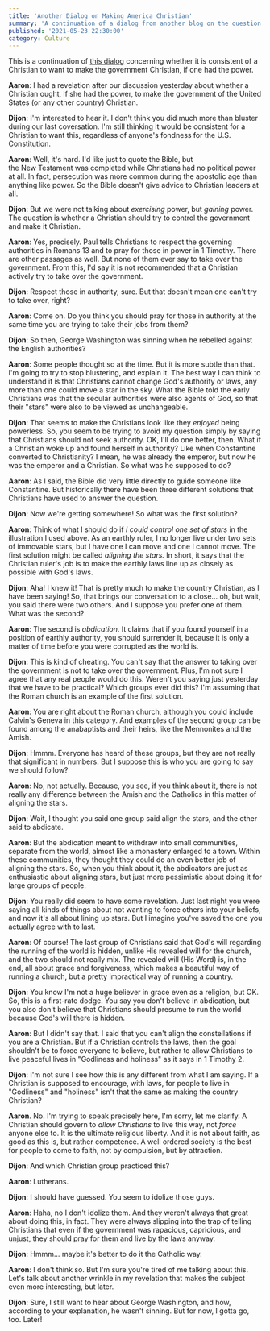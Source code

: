 ```yaml
---
title: 'Another Dialog on Making America Christian'
summary: 'A continuation of a dialog from another blog on the question of Separation of Church and State and religious freedom'
published: '2021-05-23 22:30:00'
category: Culture
---
```


This is a continuation of 
[this dialog](https://goodlifeodyssey.com/why-not-make-america-christian)
concerning whether it is consistent of a Christian to want to make the 
government Christian, if one had the power.

**Aaron**:  I had a revelation after our discussion yesterday about
whether a Christian ought, if she had the power, to make the government
of the United States (or any other country) Christian.

**Dijon**: I'm interested to hear it.  I don't think you did much more than
bluster during our last coversation.  I'm still thinking it would be 
consistent for a Christian to want this, regardless of anyone's fondness
for the U.S. Constitution.

**Aaron**:  Well, it's hard.  I'd like just to quote the Bible, but  
the New Testament was completed while Christians had no political power
at all.  In fact, persecution was more common during the apostolic age
than anything like power.  So the Bible doesn't give advice to Christian
leaders at all.

**Dijon**: But we were not talking about _exercising_ power, but _gaining_
power.  The question is whether a Christian should try to control the
government and make it Christian.

**Aaron**: Yes, precisely.  Paul tells Christians to respect the governing
authorities in Romans 13 and to pray for those in power in 1 Timothy.  There
are other passages as well.  But none of them ever say to take over the
government.  From this, I'd say it is not recommended that a Christian
actively try to take over the government.

**Dijon**: Respect those in authority, sure.  But that doesn't mean 
one can't try to take over, right?

**Aaron**:  Come on.  Do you think you should pray for those in authority at
the same time you are trying to take their jobs from them?

**Dijon**: So then, George Washington was sinning when he rebelled against
the English authorities?

**Aaron**:  Some people thought so at the time.  But it is more subtle than
that.  I'm going to try to stop blustering, and explain it.  The best way
I can think to understand it is that Christians cannot change God's authority
or laws, any more than one could move a star in the sky.  What the Bible
told the early Christians was that the secular authorities were also agents
of God, so that their "stars" were also to be viewed as unchangeable.

**Dijon**:  That seems to make the Christians look like they _enjoyed_ being
powerless.  So, you seem to be trying to avoid my question simply by
saying that Christians should not seek authority.  OK, I'll do one better, 
then.  What if a Christian woke up and found herself in authority?  Like
when Constantine converted to Christianity? I mean, he was already the 
emperor, but now he was the emperor and a Christian.  So what was he 
supposed to do?

**Aaron**: As I said, the Bible did very little directly to guide someone
like Constantine.  But historically there have been three different solutions
that Christians have used to answer the question.

**Dijon**:  Now we're getting somewhere!  So what was the first solution?

**Aaron**:  Think of what I should do if _I could control one set of stars_
in the illustration I used above.  As an earthly ruler, I no longer live
under two sets of immovable stars, but I have one I can move and one I cannot
move.  The first solution might be called _aligning the stars._  In short,
it says that the Christian ruler's job is to make the earthly laws line
up as closely as possible with God's laws.

**Dijon**:  Aha!  I knew it!  That is pretty much to make the country Christian,
as I have been saying!  So, that brings our conversation to a close... oh,
but wait, you said there were two others.  And I suppose you prefer one of
them.  What was the second?

**Aaron**: The second is _abdication_.  It claims that if you found yourself
in a position of earthly authority, you should surrender it, because it is
only a matter of time before you were corrupted as the world is.

**Dijon**:  This is kind of cheating.  You can't say that the answer to 
taking over the government is not to take over the government.  Plus, I'm not
sure I agree that any real people would do this.  Weren't you saying just
yesterday that we have to be practical?  Which groups ever did this?  I'm 
assuming that the Roman church is an example of the first solution.

**Aaron**:  You are right about the Roman church, although you
could include Calvin's Geneva in this category.  And examples of the second
group can be found among the anabaptists and their heirs, like the Mennonites
and the Amish.

**Dijon**:  Hmmm.  Everyone has heard of these groups, but they are not
really that significant in numbers.  But I suppose this is who you are going
to say we should follow?

**Aaron**:  No, not actually.  Because, you see, if you think about it, there
is not really any difference between the Amish and the Catholics in this
matter of aligning the stars.

**Dijon**: Wait, I thought you said one group said align the stars, and the
other said to abdicate.

**Aaron**:  But the abdication meant to withdraw into small communities, 
separate from the world, almost like a monastery enlarged to a town.  Within
these communities, they thought they could do an even better job of
aligning the stars.  So, when you think about it, the abdicators
are just as enthusiastic about aligning stars, but just more
pessimistic about doing it for large groups of people.

**Dijon**:  You really did seem to have some revelation.  Just last night
you were saying all kinds of things about not wanting to force others into
your beliefs, and now it's all about lining up stars.
But I imagine you've saved the one you actually agree with to last.

**Aaron**:  Of course!  The last group of Christians said that God's will regarding
the running of the world is hidden, unlike His revealed will for the church,
and the two should not really mix.  The revealed will (His Word) is, in the end, 
all about grace and forgiveness, which makes a beautiful way of running
a church, but a pretty impractical way of running a country.

**Dijon**: You know I'm not a huge believer in grace even as a religion, but
OK.  So, this is a first-rate dodge.  You say you don't believe in 
abdication, but you also don't believe that Christians should presume to
run the world because God's will there is hidden.

**Aaron**:  But I didn't say that.  I said that you can't align the 
constellations if you are a Christian.  But if a Christian controls the laws,
then the goal shouldn't be to force everyone to believe, but rather to allow
Christians to live peaceful lives in "Godliness and holiness" as it says in
1 Timothy 2.

**Dijon**: I'm not sure I see how this is any different from what I am saying.
If a Christian is supposed to encourage, with laws, for people to live
in "Godliness" and "holiness" isn't that the same as making the country
Christian?

**Aaron**.  No.  I'm trying to speak precisely here, I'm sorry, let me clarify.
A Christian should govern to _allow Christians_ to live this way, not _force_
anyone else to.  It is the ultimate religious liberty.  And it is not about
faith, as good as this is, but rather competence.  A well ordered society is
the best for people to come to faith, not by compulsion, but by attraction.

**Dijon**: And which Christian group practiced this?

**Aaron**: Lutherans.

**Dijon**: I should have guessed.  You seem to idolize those guys.

**Aaron**: Haha, no I don't idolize them.  And they weren't always that great
about doing this, in fact.  They were always slipping into the trap of
telling Christians that even if the government was rapacious, capricious,
and unjust, they should pray for them and live by the laws anyway.

**Dijon**:  Hmmm... maybe it's better to do it the Catholic way.

**Aaron**:  I don't think so.  But I'm sure you're tired of me talking
about this.  Let's talk about another wrinkle in my revelation that
makes the subject even more interesting, but later.

**Dijon**:  Sure, I still want to hear about George Washington,
and how, according to your explanation, he wasn't sinning.  But
for now, I gotta go, too.  Later!

